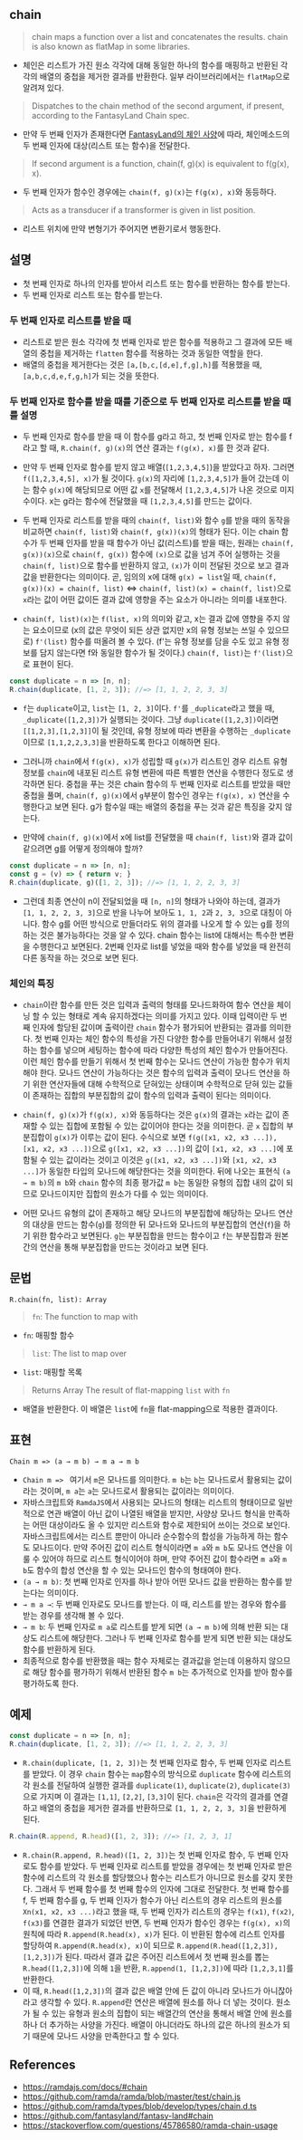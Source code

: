 ## chain

> chain maps a function over a list and concatenates the results. chain is also known as flatMap in some libraries.
- 체인은 리스트가 가진 원소 각각에 대해 동일한 하나의 함수를 매핑하고 반환된 각각의 배열의 중첩을 제거한 결과를 반환한다. 일부 라이브러리에서는 `flatMap`으로 알려져 있다.

> Dispatches to the chain method of the second argument, if present, according to the FantasyLand Chain spec.
- 만약 두 번째 인자가 존재한다면 [FantasyLand의 체인 사양](https://github.com/fantasyland/fantasy-land#chain)에 따라, 체인메소드의 두 번째 인자에 대상(리스트 또는 함수)을 전달한다.

> If second argument is a function, chain(f, g)(x) is equivalent to f(g(x), x).
- 두 번째 인자가 함수인 경우에는 `chain(f, g)(x)`는 `f(g(x), x)`와 동등하다.

> Acts as a transducer if a transformer is given in list position.
- 리스트 위치에 만약 변형기가 주어지면 변환기로서 행동한다.

## 설명

- 첫 번째 인자로 하나의 인자를 받아서 리스트 또는 함수를 반환하는 함수를 받는다. 
- 두 번째 인자로 리스트 또는 함수를 받는다.

### 두 번째 인자로 리스트를 받을 때

- 리스트로 받은 원소 각각에 첫 번째 인자로 받은 함수를 적용하고 그 결과에 모든 배열의 중첩을 제거하는 `flatten` 함수를 적용하는 것과 동일한 역할을 한다.
- 배열의 중첩을 제거한다는 것은 `[a,[b,c,[d,e],f,g],h]`를 적용했을 때, `[a,b,c,d,e,f,g,h]`가 되는 것을 뜻한다.

### 두 번째 인자로 함수를 받을 때를 기준으로 두 번째 인자로 리스트를 받을 때를 설명

- 두 번째 인자로 함수를 받을 때 이 함수를 g라고 하고, 첫 번째 인자로 받는 함수를 f라고 할 때, `R.chain(f, g)(x)`의 연산 결과는 `f(g(x), x)`를 한 것과 같다.

- 만약 두 번째 인자로 함수를 받지 않고 배열(`[1,2,3,4,5]`)을 받았다고 하자. 그러면 `f([1,2,3,4,5], x)`가 될 것이다. `g(x)`의 자리에 `[1,2,3,4,5]`가 들어 갔는데 이는 함수 `g(x)`에 해당되므로 어떤 값 `x`를 전달해서 `[1,2,3,4,5]`가 나온 것으로 미지수이다. x는 g라는 함수에 전달했을 때 `[1,2,3,4,5]`를 만드는 값이다.

- 두 번째 인자로 리스트를 받을 때의 `chain(f, list)`와 함수 `g`를 받을 때의 동작을 비교하면 `chain(f, list)`와 `chain(f, g(x))(x)`의 형태가 된다. 이는 chain 함수가 두 번째 인자를 받을 때 함수가 아닌 값(리스트)를 받을 때는, 원래는 `chain(f, g(x))(x)`으로 `chain(f, g(x))` 함수에 `(x)`으로 값을 넘겨 주어 실행하는 것을 `chain(f, list)`으로 함수를 반환하지 않고, `(x)`가 이미 전달된 것으로 보고 결과 값을 반환한다는 의미이다. 곧, 임의의 x에 대해 `g(x) = list`일 때, `chain(f, g(x))(x) = chain(f, list)` <=> `chain(f, list)(x) = chain(f, list)`으로 `x`라는 값이 어떤 값이든 결과 값에 영향을 주는 요소가 아니라는 의미를 내포한다.

- `chain(f, list)(x)`는 `f(list, x)`의 의미와 같고, x는 결과 값에 영향을 주지 않는 요소이므로 (x의 값은 무엇이 되든 상관 없지만 x의 유형 정보는 쓰일 수 있으므로) `f'(list)` 함수를 떠올려 볼 수 있다. (f'는 유형 정보를 담을 수도 있고 유형 정보를 담지 않는다면 f와 동일한 함수가 될 것이다.) `chain(f, list)`는 `f'(list)`으로 표현이 된다.

```js
const duplicate = n => [n, n];
R.chain(duplicate, [1, 2, 3]); //=> [1, 1, 2, 2, 3, 3]
```

- `f`는 `duplicate`이고, `list`는 `[1, 2, 3]`이다. `f'`를 `_duplicate`라고 했을 때, `_duplicate([1,2,3])`가 실행되는 것이다. 그냥 `duplicate([1,2,3])`이라면 `[[1,2,3],[1,2,3]]`이 될 것인데, 유형 정보에 따라 변환을 수행하는 `_duplicate`이므로 `[1,1,2,2,3,3]`을 반환하도록 한다고 이해하면 된다.

- 그러니까 `chain`에서 `f(g(x), x)`가 성립할 때 `g(x)`가 리스트인 경우 리스트 유형 정보를 `chain`에 내포된 리스트 유형 변환에 따른 특별한 연산을 수행한다 정도로 생각하면 된다. 중첩을 푸는 것은 chain 함수의 두 번째 인자로 리스트를 받았을 때만 중첩을 풀며, `chain(f, g)(x)`에서 `g`부분이 함수인 경우는 `f(g(x), x)` 연산을 수행한다고 보면 된다. g가 함수일 때는 배열의 중첩을 푸는 것과 같은 특징을 갖지 않는다.

- 만약에 `chain(f, g)(x)`에서 x에 list를 전달했을 때 `chain(f, list)`와 결과 값이 같으려면 g를 어떻게 정의해야 할까?

```js
const duplicate = n => [n, n];
const g = (v) => { return v; }
R.chain(duplicate, g)([1, 2, 3]); //=> [1, 1, 2, 2, 3, 3]
```

- 그런데 최종 연산이 n이 전달되었을 때 `[n, n]`의 형태가 나와야 하는데, 결과가 `[1, 1, 2, 2, 3, 3]`으로 반을 나누어 보아도 `1, 1, 2`과 `2, 3, 3`으로 대칭이 아니다. 함수 g를 어떤 방식으로 만들더라도 위의 결과를 나오게 할 수 있는 g를 정의하는 것은 불가능하다는 것을 알 수 있다. chain 함수는 list에 대해서는 특수한 변환을 수행한다고 보면된다. 2번째 인자로 list를 넣었을 때와 함수를 넣었을 때 완전히 다른 동작을 하는 것으로 보면 된다.

### 체인의 특징

- `chain`이란 함수를 만든 것은 입력과 출력의 형태를 모나드화하여 함수 연산을 체이닝 할 수 있는 형태로 계속 유지하겠다는 의미를 가지고 있다. 이때 입력이란 두 번째 인자에 할당된 값이며 출력이란 `chain` 함수가 평가되어 반환되는 결과를 의미한다. 첫 번째 인자는 체인 함수의 특성을 가진 다양한 함수를 만들어내기 위해서 설정하는 함수를 넣으며 세팅하는 함수에 따라 다양한 특성의 체인 함수가 만들어진다. 이런 체인 함수를 만들기 위해서 첫 번째 함수는 모나드 연산이 가능한 함수가 위치해야 한다. 모나드 연산이 가능하다는 것은 함수의 입력과 출력이 모나드 연산을 하기 위한 연산자들에 대해 수학적으로 닫혀있는 상태이며 수학적으로 닫혀 있는 값들이 존재하는 집합의 부분집합의 값이 함수의 입력과 출력이 된다는 의미이다.

- `chain(f, g)(x)`가 `f(g(x), x)`와 동등하다는 것은 `g(x)`의 결과는 `x`라는 값이 존재할 수 있는 집합에 포함될 수 있는 값이어야 한다는 것을 의미한다. 곧 `x` 집합의 부분집합이 `g(x)`가 이루는 값이 된다. 수식으로 보면 `f(g([x1, x2, x3 ...]), [x1, x2, x3 ...])`으로 `g([x1, x2, x3 ...])`의 값이 `[x1, x2, x3 ...]`에 포함될 수 있는 값이라는 것이고 이것은 `g([x1, x2, x3 ...])`와 `[x1, x2, x3 ...]`가 동일한 타입의 모나드에 해당한다는 것을 의미한다. 뒤에 나오는 표현식 `(a → m b)`의 `m b`와 `chain` 함수의 최종 평가값 `m b`는 동일한 유형의 집합 내의 값이 되므로 모나드이지만 집합의 원소가 다를 수 있는 의미이다.

- 어떤 모나드 유형의 값이 존재하고 해당 모나드의 부분집합에 해당하는 모나드 연산의 대상을 만드는 함수(`g`)를 정의한 뒤 모나드와 모나드의 부분집합의 연산(`f`)을 하기 위한 함수라고 보면된다. `g`는 부분집합을 만드는 함수이고 `f`는 부분집합과 원본간의 연산을 통해 부분집합을 만드는 것이라고 보면 된다.

## 문법

```
R.chain(fn, list): Array
```

> `fn`: The function to map with
- `fn`: 매핑할 함수
> `list`: The list to map over
- `list`: 매핑할 목록
> Returns Array The result of flat-mapping `list` with `fn`
- 배열을 반환한다. 이 배열은 `list`에 `fn`을 flat-mapping으로 적용한 결과이다.

## 표현

```
Chain m => (a → m b) → m a → m b
```

- `Chain m => ` 여기서 `m`은 모나드를 의미한다. `m b`는 `b`는 모나드로서 활용되는 값이라는 것이며, `m a`는 `a`는 모나드로서 활용되는 값이라는 의미이다.
- 자바스크립트와 `RamdaJS`에서 사용되는 모나드의 형태는 리스트의 형태이므로 일반적으로 연관 배열이 아닌 값이 나열된 배열을 받지만, 사양상 모나드 형식을 만족하는 어떤 대상이라도 올 수 있지만 리스트와 함수로 제한되어 쓰이는 것으로 보인다. 자바스크립트에서는 리스트 뿐만이 아니라 순수함수의 합성을 가능하게 하는 함수도 모나드이다. 만약 주어진 값이 리스트 형식이라면 `m a`와 `m b`도 모나드 연산을 이룰 수 있어야 하므로 리스트 형식이어야 하며, 만약 주어진 값이 함수라면 `m a`와 `m b`도 함수의 합성 연산을 할 수 있는 모나드인 함수의 형태여야 한다.
- `(a → m b)`: 첫 번째 인자로 인자를 하나 받아 어떤 모나드 값을 반환하는 함수를 받는다는 의미이다.
- `→ m a →`: 두 번째 인자로도 모나드를 받는다. 이 때, 리스트를 받는 경우와 함수를 받는 경우를 생각해 볼 수 있다.
- `→ m b`: 두 번째 인자로 `m a`로 리스트를 받게 되면 `(a → m b)`에 의해 반환 되는 대상도 리스트에 해당한다. 그러나 두 번째 인자로 함수를 받게 되면 반환 되는 대상도 함수를 반환하게 된다.
- 최종적으로 함수를 반환했을 때는 함수 자체로는 결과값을 얻는데 이용하지 않으므로 해당 함수를 평가하기 위해서 반환된 함수 `m b`는 추가적으로 인자를 받아 함수를 평가하도록 한다.

## 예제

```js
const duplicate = n => [n, n];
R.chain(duplicate, [1, 2, 3]); //=> [1, 1, 2, 2, 3, 3]
```

- `R.chain(duplicate, [1, 2, 3])`는 첫 번째 인자로 함수, 두 번째 인자로 리스트를 받았다. 이 경우 `chain` 함수는 `map`함수의 방식으로 `duplicate` 함수에 리스트의 각 원소를 전달하여 실행한 결과를 `duplicate(1)`, `duplicate(2)`, `duplicate(3)`으로 가지며 이 결과는 `[1,1]`, `[2,2]`, `[3,3]`이 된다. `chain`은 각각의 결과를 연결하고 배열의 중첩을 제거한 결과를 반환하므로 `[1, 1, 2, 2, 3, 3]`을 반환하게 된다.

```js
R.chain(R.append, R.head)([1, 2, 3]); //=> [1, 2, 3, 1]
```

- `R.chain(R.append, R.head)([1, 2, 3])`는 첫 번째 인자로 함수, 두 번째 인자로도 함수를 받았다. 두 번째 인자로 리스트를 받았을 경우에는 첫 번째 인자로 받은 함수에 리스트의 각 원소를 할당했으나 함수는 리스트가 아니므로 원소를 갖지 못한다. 그래서 두 번째 함수를 첫 번째 함수의 인자에 그대로 전달한다. 첫 번째 함수를 f, 두 번째 함수를 g, 두 번째 인자가 함수가 아닌 리스트의 경우 리스트의 원소를 `Xn(x1, x2, x3 ...)`라고 했을 때, 두 번째 인자가 리스트의 경우는 `f(x1)`, `f(x2)`, `f(x3)`를 연결한 결과가 되었던 반면, 두 번째 인자가 함수인 경우는 `f(g(x), x)`의 원칙에 따라 `R.append(R.head(x), x)`가 된다. 이 반환된 함수에 리스트 인자를 할당하여 `R.append(R.head(x), x)`이 되므로 `R.append(R.head([1,2,3]), [1,2,3])`가 된다. 따라서 결과 값은 주어진 리스트에서 첫 번째 원소를 뽑는 `R.head([1,2,3])`에 의해 `1`을 반환, `R.append(1, [1,2,3])`에 따라 `[1,2,3,1]`를 반환한다.
- 이 때, `R.head([1,2,3])`의 결과 값은 배열 안에 든 값이 아니라 모나드가 아니잖아라고 생각할 수 있다. `R.append`란 연산은 배열에 원소를 하나 더 넣는 것이다. 원소가 될 수 있는 유형과 원소의 집합이 되는 배열간의 연산을 통해서 배열 안에 원소를 하나 더 추가하는 사양을 가진다. 배열이 아니더라도 하나의 값은 하나의 원소가 되기 때문에 모나드 사양을 만족한다고 할 수 있다.

## References
- https://ramdajs.com/docs/#chain
- https://github.com/ramda/ramda/blob/master/test/chain.js
- https://github.com/ramda/types/blob/develop/types/chain.d.ts
- https://github.com/fantasyland/fantasy-land#chain
- https://stackoverflow.com/questions/45786580/ramda-chain-usage
